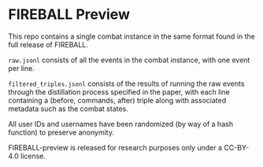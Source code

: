 # FIREBALL Preview

This repo contains a single combat instance in the same format found in the full release of FIREBALL.

`raw.jsonl` consists of all the events in the combat instance, with one event per line.

`filtered_triples.jsonl` consists of the results of running the raw events through the distillation process specified in
the paper, with each line containing a (before, commands, after) triple along with associated metadata such as the
combat states.

All user IDs and usernames have been randomized (by way of a hash function) to preserve anonymity.

FIREBALL-preview is released for research purposes only under a CC-BY-4.0 license.
